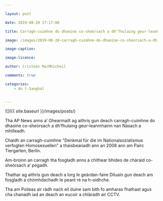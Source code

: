 ```yaml
---

layout: post

date: 2019-08-20 17:17:00

title: Carragh-cuimhne do dhaoine co-sheòrsach a dh’fhulaing geur-leanmhainn nan Nàsach air a mhilleadh

image: /images/2019-08-20-carragh-cuimhne-do-dhaoine-co-sheorsach-a-dh-fhulaing-geur-leanmhainn-nan-nasach-air-a-mhilleadh.webp

image-caption:

image-licence:

author: Crìstean MacMhìcheil

comments: true

categories:
    - An t-Saoghal
    

---
```


![]({{ site.baseurl }}/images/posts/)

Tha AP News anns a’ Ghearmailt ag aithris gun deach carragh-cuimhne do dhaoine co-sheòrsach a dh’fhulaing geur-leanmhainn nan Nàsach a mhilleadh.

<!--more-->

Chaidh an carragh-cuimhne "Denkmal für die im Nationalsozialismus verfogten Homosexuellen" a thaisbeanadh ann an 2008 ann am Pairc Tiergarten, Berlin.

Am-broinn an carragh tha fosgladh anns a chìthear bhideo de chàraid co-sheòrsach a’ pògadh.

Thathar ag aithris gun deach a lorg le geàrdan-faire Diluain gun deach am fosgladh a chòmhdachadh le peant rè na h-oidhche.

Tha am Poileas air ràdh nach eil duine sam bith fo amharas fhathast agus cha chanadh iad an deach an eucoir a chlàradh air CCTV.
